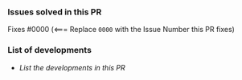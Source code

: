### Issues solved in this PR
Fixes #0000 (<=== Replace `0000` with the Issue Number this PR fixes)

### List of developments

- _List the developments in this PR_
